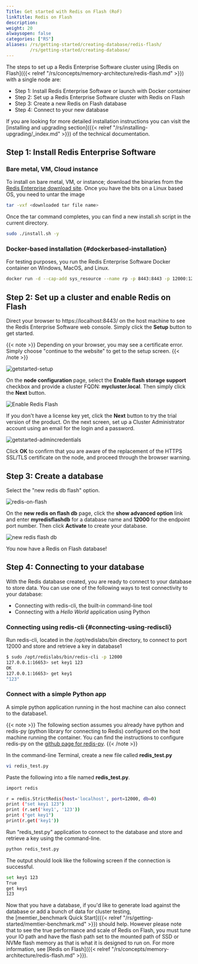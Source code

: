 ```yaml
---
Title: Get started with Redis on Flash (RoF)
linkTitle: Redis on Flash
description:
weight: 20
alwaysopen: false
categories: ["RS"]
aliases: /rs/getting-started/creating-database/redis-flash/
         /rs/getting-started/creating-database/
---
```

The steps to set up a Redis Enterprise Software cluster using [Redis on
Flash]({{< relref "/rs/concepts/memory-architecture/redis-flash.md" >}})
with a single node are:

- Step 1: Install Redis Enterprise Software or launch with Docker
    container
- Step 2: Set up a Redis Enterprise Software cluster with Redis on
    Flash
- Step 3: Create a new Redis on Flash database
- Step 4: Connect to your new database

If you are looking for more detailed installation instructions you can
visit the [installing and upgrading
section]({{< relref "/rs/installing-upgrading/_index.md" >}})
of the technical documentation.

## Step 1: Install Redis Enterprise Software

### Bare metal, VM, Cloud instance

To install on bare metal, VM, or instance; download the binaries from
the [Redis Enterprise download
site](https://app.redislabs.com/#/sign-up/software?direct=true). Once
you have the bits on a Linux based OS, you need to untar the image

```sh
tar -vxf <downloaded tar file name>
```

Once the tar command completes, you can find a new install.sh script in
the current directory.

```sh
sudo ./install.sh -y
```

### Docker-based installation {#dockerbased-installation}

For testing purposes, you run the Redis Enterprise Software
Docker container on Windows, MacOS, and Linux.

```sh
docker run -d --cap-add sys_resource --name rp -p 8443:8443 -p 12000:12000 redislabs/redis:latest
```

## Step 2: Set up a cluster and enable Redis on Flash

Direct your browser to https://localhost:8443/ on the host machine to
see the Redis Enterprise Software web console. Simply click the
**Setup** button to get started.

{{< note >}}
Depending on your browser, you may see a certificate error.
Simply choose "continue to the website" to get to the setup screen.
{{< /note >}}

![getstarted-setup](/images/rs/getstarted-setup.png)

On the **node configuration** page, select the **Enable flash storage
support** checkbox and provide a cluster FQDN: **mycluster.local**.
Then simply click the **Next** button.

![Enable Redis
Flash](/images/rs/enable_redis_flash.png)

If you don't have a license key yet, click the **Next** button to try
the trial version of the product.
On the next screen, set up a Cluster Administrator account using an
email for the login and a password.

![getstarted-admincredentials](/images/rs/getstarted-admincredentials.jpeg)

Click **OK** to confirm that you are aware of the replacement of the HTTPS SSL/TLS
certificate on the node, and proceed through the browser warning.

## Step 3: Create a database

Select the "new redis db flash" option.

![redis-on-flash](/images/rs/redis-on-flash.png)

On the **new redis on flash db** page, click the **show advanced
option** link and enter **myredisflashdb** for a database name and
**12000** for the endpoint port number. Then click **Activate** to
create your database.

![new redis flash
db](/images/rs/newredisflashdb.png)

You now have a Redis on Flash database!

## Step 4: Connecting to your database

With the Redis database created, you are ready to connect to your
database to store data. You can use one of the following ways to test
connectivity to your database:

- Connecting with redis-cli, the built-in command-line tool
- Connecting with a _Hello World_ application using Python

### Connecting using redis-cli {#connecting-using-rediscli}

Run redis-cli, located in the /opt/redislabs/bin directory, to connect
to port 12000 and store and retrieve a key in database1

```sh
$ sudo /opt/redislabs/bin/redis-cli -p 12000
127.0.0.1:16653> set key1 123
OK
127.0.0.1:16653> get key1
"123"
```

### Connect with a simple Python app

A simple python application running in the host machine can also connect
to the database1.

{{< note >}}
The following section assumes you already have python
and redis-py (python library for connecting to Redis) configured on the host machine running the container.
You can find the instructions to configure redis-py on the [github page for redis-py](https://github.com/andymccurdy/redis-py).
{{< /note >}}

In the command-line Terminal, create a new file called
**redis_test.py**

```sh
vi redis_test.py
```

Paste the following into a file named **redis_test.py**.

```sh
import redis

r = redis.StrictRedis(host='localhost', port=12000, db=0)
print ("set key1 123")
print (r.set('key1', '123'))
print ("get key1")
print(r.get('key1'))
```

Run "redis_test.py" application to connect to the database and store
and retrieve a key using the command-line.

```sh
python redis_test.py
```

The output should look like the following screen if the connection is
successful.

```sh
set key1 123
True
get key1
123
```

Now that you have a database, if you'd like to generate load against the
database or add a bunch of data for cluster testing,
the [memtier_benchmark Quick
Start]({{< relref "/rs/getting-started/memtier-benchmark.md" >}}) should
help. However please note that to see the true performance and scale of
Redis on Flash, you must tune your IO path and have the flash
path set to the mounted path of SSD or NVMe flash memory as that is what
it is designed to run on. For more information, see [Redis on
Flash]({{< relref "/rs/concepts/memory-architecture/redis-flash.md" >}}).
